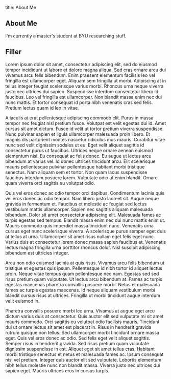 title: About Me

## About Me

I'm currently a master's student at BYU researching stuff.

## Filler

Lorem ipsum dolor sit amet, consectetur adipiscing elit, sed do eiusmod tempor incididunt ut labore et dolore magna aliqua. Sed cras ornare arcu dui vivamus arcu felis bibendum. Enim praesent elementum facilisis leo vel fringilla est ullamcorper eget. Aliquam sem fringilla ut morbi. Adipiscing at in tellus integer feugiat scelerisque varius morbi. Rhoncus urna neque viverra justo nec ultrices dui sapien. Suspendisse interdum consectetur libero id faucibus. Leo vel fringilla est ullamcorper. Non blandit massa enim nec dui nunc mattis. Et tortor consequat id porta nibh venenatis cras sed felis. Pretium lectus quam id leo in vitae.

A iaculis at erat pellentesque adipiscing commodo elit. Purus in massa tempor nec feugiat nisl pretium fusce. Volutpat est velit egestas dui id. Amet cursus sit amet dictum. Fusce id velit ut tortor pretium viverra suspendisse. Nunc pulvinar sapien et ligula ullamcorper malesuada proin libero. Et magnis dis parturient montes nascetur ridiculus mus mauris. Curabitur vitae nunc sed velit dignissim sodales ut eu. Eget velit aliquet sagittis id consectetur purus ut faucibus. Ultrices neque ornare aenean euismod elementum nisi. Eu consequat ac felis donec. Eu augue ut lectus arcu bibendum at varius vel. Id donec ultrices tincidunt arcu. Elit scelerisque mauris pellentesque pulvinar pellentesque habitant morbi tristique senectus. Nam aliquam sem et tortor. Non quam lacus suspendisse faucibus interdum posuere lorem. Vulputate odio ut enim blandit. Ornare quam viverra orci sagittis eu volutpat odio.

Quis vel eros donec ac odio tempor orci dapibus. Condimentum lacinia quis vel eros donec ac odio tempor. Nam libero justo laoreet sit. Augue neque gravida in fermentum et. Faucibus et molestie ac feugiat sed lectus vestibulum mattis ullamcorper. Sapien nec sagittis aliquam malesuada bibendum. Dolor sit amet consectetur adipiscing elit. Malesuada fames ac turpis egestas sed tempus. Blandit massa enim nec dui nunc mattis enim ut. Mauris commodo quis imperdiet massa tincidunt nunc. Venenatis urna cursus eget nunc scelerisque viverra. A scelerisque purus semper eget duis at tellus at urna. Ullamcorper sit amet risus nullam eget felis eget nunc. Varius duis at consectetur lorem donec massa sapien faucibus et. Venenatis lectus magna fringilla urna porttitor rhoncus dolor. Nisl suscipit adipiscing bibendum est ultricies integer.

Arcu non odio euismod lacinia at quis risus. Vivamus arcu felis bibendum ut tristique et egestas quis ipsum. Pellentesque id nibh tortor id aliquet lectus proin. Neque vitae tempus quam pellentesque nec nam. Egestas sed sed risus pretium quam vulputate. Ut lectus arcu bibendum at. Fames ac turpis egestas maecenas pharetra convallis posuere morbi. Netus et malesuada fames ac turpis egestas maecenas. Id neque aliquam vestibulum morbi blandit cursus risus at ultrices. Fringilla ut morbi tincidunt augue interdum velit euismod in.

Pharetra convallis posuere morbi leo urna. Vivamus at augue eget arcu dictum varius duis at consectetur. Quis auctor elit sed vulputate mi sit amet mauris commodo. Orci sagittis eu volutpat odio facilisis mauris. Tincidunt dui ut ornare lectus sit amet est placerat in. Risus in hendrerit gravida rutrum quisque non tellus. Sed ullamcorper morbi tincidunt ornare massa eget. Quis vel eros donec ac odio. Sed felis eget velit aliquet sagittis. Semper risus in hendrerit gravida. Sed risus pretium quam vulputate dignissim suspendisse in est. Aliquet eget sit amet tellus cras. Habitant morbi tristique senectus et netus et malesuada fames ac. Ipsum consequat nisl vel pretium. Integer quis auctor elit sed vulputate. Lobortis elementum nibh tellus molestie nunc non blandit massa. Viverra justo nec ultrices dui sapien eget. Mauris ultrices eros in cursus turpis.
